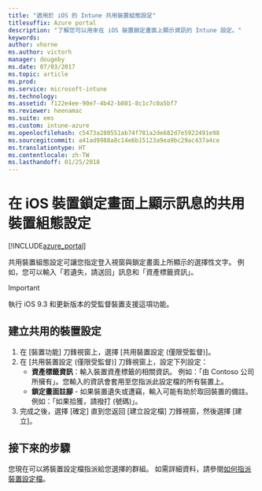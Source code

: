 ```yaml
---
title: "適用於 iOS 的 Intune 共用裝置組態設定"
titlesuffix: Azure portal
description: "了解您可以用來在 iOS 裝置鎖定畫面上顯示資訊的 Intune 設定。"
keywords: 
author: vhorne
ms.author: victorh
manager: dougeby
ms.date: 07/03/2017
ms.topic: article
ms.prod: 
ms.service: microsoft-intune
ms.technology: 
ms.assetid: f122e4ee-90e7-4b42-b801-8c1c7c0a5bf7
ms.reviewer: heenamac
ms.suite: ems
ms.custom: intune-azure
ms.openlocfilehash: c5473a280551ab74f781a2de682d7e5922491e98
ms.sourcegitcommit: a41ad9988a8c14e6b15123a9ea9bc29ac437a4ce
ms.translationtype: HT
ms.contentlocale: zh-TW
ms.lasthandoff: 01/25/2018
---
```

# <a name="shared-device-configuration-settings-to-display-messages-on-the-ios-device-lock-screen"></a>在 iOS 裝置鎖定畫面上顯示訊息的共用裝置組態設定

[!INCLUDE[azure_portal](./includes/azure_portal.md)]

共用裝置組態設定可讓您指定登入視窗與鎖定畫面上所顯示的選擇性文字。 例如，您可以輸入「若遺失，請送回」訊息和「資產標籤資訊」。 

>[!IMPORTANT]
> 執行 iOS 9.3 和更新版本的受監督裝置支援這項功能。

## <a name="create-shared-device-settings"></a>建立共用的裝置設定

1. 在 [裝置功能] 刀鋒視窗上，選擇 [共用裝置設定 (僅限受監督)]。
2. 在 [共用裝置設定 (僅限受監督)] 刀鋒視窗上，設定下列設定：
    - **資產標籤資訊**：輸入裝置資產標籤的相關資訊。 例如：「由 Contoso 公司所擁有」。您輸入的資訊會套用至您指派此設定檔的所有裝置上。
    - **鎖定畫面註腳** - 如果裝置遺失或遭竊，輸入可能有助於取回裝置的備註。 例如：「如果拾獲，請撥打 (號碼)」。
3. 完成之後，選擇 [確定] 直到您返回 [建立設定檔] 刀鋒視窗，然後選擇 [建立]。 


## <a name="next-steps"></a>接下來的步驟

您現在可以將裝置設定檔指派給您選擇的群組。 如需詳細資料，請參閱[如何指派裝置設定檔](device-profile-assign.md)。
